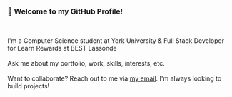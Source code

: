 ### 👋 Welcome to my GitHub Profile!
<br>

I'm a Computer Science student at York University & Full Stack Developer for Learn Rewards at BEST Lassonde <br><br>
Ask me about my portfolio, work, skills, interests, etc. <br><br>
Want to collaborate? Reach out to me via [my email](avanbath@gmail.com). I'm always looking to build projects!
